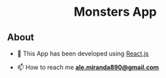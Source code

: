 <h1 align="center">Monsters App</h1>

  ##  About

- 🚀 This App has been developed using [React.js](https://reactjs.org/)

- 📫 How to reach me **ale.miranda890@gmail.com**
